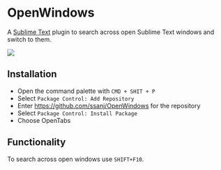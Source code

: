 # OpenWindows

A [Sublime Text](https://www.sublimetext.com/) plugin to search across open Sublime Text windows and switch to them.

![](recent-folders.png)

## Installation

- Open the command palette with `CMD + SHIT + P`
- Select `Package Control: Add Repository`
- Enter https://github.com/ssanj/OpenWindows for the repository
- Select `Package Control: Install Package`
- Choose OpenTabs


## Functionality


To search across open windows use `SHIFT+F10`.

